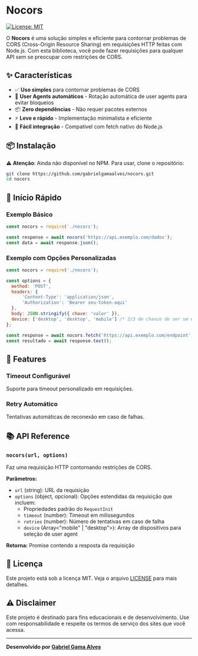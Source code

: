 # Nocors

[![License: MIT](https://img.shields.io/badge/License-MIT-blue.svg)](https://opensource.org/licenses/MIT)

O **Nocors** é uma solução simples e eficiente para contornar problemas de CORS (Cross-Origin Resource Sharing) em requisições HTTP feitas com Node.js. Com esta biblioteca, você pode fazer requisições para qualquer API sem se preocupar com restrições de CORS.

## ✨ Características

- ✅ **Uso simples** para contornar problemas de CORS
- 🔄 **User Agents automáticos** - Rotação automática de user agents para evitar bloqueios
- 📦 **Zero dependências** - Não requer pacotes externos
- ⚡ **Leve e rápido** - Implementação minimalista e eficiente
- 🔧 **Fácil integração** - Compatível com fetch nativo do Node.js

## 📦 Instalação

⚠️ **Atenção**: Ainda não disponível no NPM. Para usar, clone o repositório:

```bash
git clone https://github.com/gabrielgamaalves/nocors.git
cd nocors
```

## 🚀 Início Rápido

### Exemplo Básico

```javascript
const nocors = require('./nocors');

const response = await nocors('https://api.exemplo.com/dados');
const data = await response.json();
```

### Exemplo com Opções Personalizadas

```javascript
const nocors = require('./nocors');

const options = {
  method: 'POST',
  headers: {
      'Content-Type': 'application/json',
      'Authorization': 'Bearer seu-token-aqui'
  },
  body: JSON.stringify({ chave: 'valor' }),
  device: ['desktop', 'desktop', 'mobile'] /* 2/3 de chance de ser um user-agent desktop */
};

const response = await nocors.fetch('https://api.exemplo.com/endpoint', options);
const resultado = await response.text();
```

## 🎯 Features

### Timeout Configurável
Suporte para timeout personalizado em requisições.

### Retry Automático
Tentativas automáticas de reconexão em caso de falhas.

## 📚 API Reference

### `nocors(url, options)`

Faz uma requisição HTTP contornando restrições de CORS.

**Parâmetros:**
- `url` (string): URL da requisição
- `options` (object, opcional): Opções estendidas da requisição que incluem:
  - Propriedades padrão do `RequestInit`
  - `timeout` (number): Timeout em milissegundos
  - `retries` (number): Número de tentativas em caso de falha
  - `device` (Array<"mobile" | "desktop">): Array de dispositivos para seleção de user agent

**Retorna:** Promise contendo a resposta da requisição

## 📄 Licença

Este projeto está sob a licença MIT. Veja o arquivo [LICENSE](LICENSE) para mais detalhes.

## ⚠️ Disclaimer

Este projeto é destinado para fins educacionais e de desenvolvimento. Use com responsabilidade e respeite os termos de serviço dos sites que você acessa.

---

**Desenvolvido por [Gabriel Gama Alves](https://github.com/gabrielgamaalves)**
